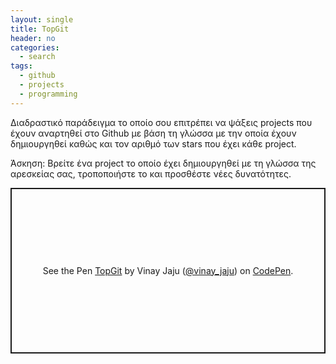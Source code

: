 ```yaml
---
layout: single
title: TopGit
header: no
categories:
  - search 
tags:
  - github
  - projects
  - programming
---
```


Διαδραστικό παράδειγμα το οποίο σου επιτρέπει να ψάξεις projects που έχουν αναρτηθεί στο Github με βάση τη γλώσσα με την οποία έχουν 
δημιουργηθεί καθώς και τον αριθμό των stars που έχει κάθε project.

Άσκηση: Βρείτε ένα project το οποίο έχει δημιουργηθεί με τη γλώσσα της αρεσκείας σας, τροποποιήστε το και προσθέστε νέες δυνατότητες.

<p class="codepen" data-height="265" data-theme-id="light" data-default-tab="js,result" data-user="vinay_jaju" data-slug-hash="XjJbYJ" style="height: 265px; box-sizing: border-box; display: flex; align-items: center; justify-content: center; border: 2px solid; margin: 1em 0; padding: 1em;" data-pen-title="TopGit">
  <span>See the Pen <a href="https://codepen.io/vinay_jaju/pen/XjJbYJ">
  TopGit</a> by Vinay Jaju (<a href="https://codepen.io/vinay_jaju">@vinay_jaju</a>)
  on <a href="https://codepen.io">CodePen</a>.</span>
</p>
<script async src="https://static.codepen.io/assets/embed/ei.js"></script>
